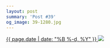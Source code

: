 ```yaml
---
layout: post
summary: 'Post #39'
og_image: 39-1280.jpg
---
```


<p>
 <time>
  <a href="/39">
   {{ page.date | date: "%B %-d, %Y" }}
  </a>
 </time>
 <a href="/39">
  <img data-taken="9/3/2013" sizes="(min-width: 700px) 50vw, calc(100vw - 2rem)" src="{{ site.assets_url }}/39-640.jpg" srcset="{{ site.assets_url }}/39-1280.jpg 1280w, {{ site.assets_url }}/39-960.jpg 960w, {{ site.assets_url }}/39-640.jpg 640w, {{ site.assets_url }}/39-320.jpg 320w"/>
 </a>
</p>
